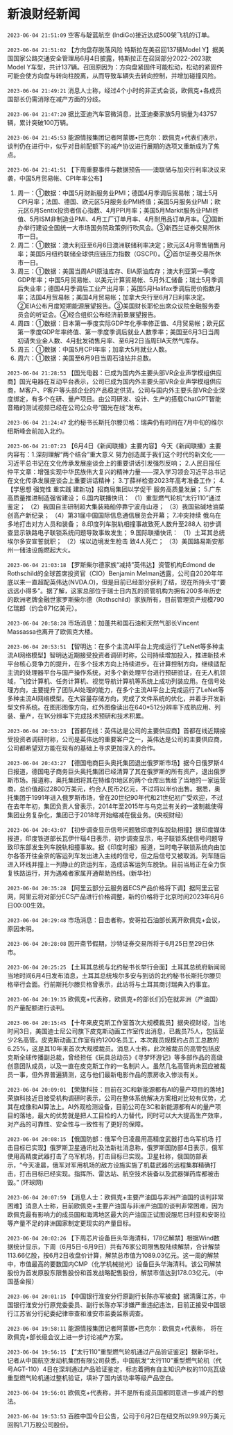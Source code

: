 # 新浪财经新闻
`2023-06-04 21:51:09`   空客与靛蓝航空 (IndiGo)接近达成500架飞机的订单。

`2023-06-04 21:51:02`   【方向盘存脱落风险 特斯拉在美召回137辆Model Y】据美国国家公路交通安全管理局6月4日披露，特斯拉正在召回部分2022-2023款Model Y车型，共计137辆。召回原因为：方向盘紧固件可能松动，松动的紧固件可能会使方向盘与转向柱脱离，从而导致车辆失去转向控制，并增加碰撞风险。

`2023-06-04 21:49:21` 消息人士称，经过4个小时的非正式会谈，欧佩克+各成员国部长仍需消除在减产方面的分歧。

`2023-06-04 21:47:20` 据比亚迪汽车官微消息，比亚迪秦家族5月销量为43757辆，累计突破100万辆。

`2023-06-04 21:45:53` 能源情报集团记者阿蒙娜•巴克尔：欧佩克+代表们表示，谈判仍在进行中，似乎对目前配额下的减产协议进行展期的选项又重新成为了焦点。

`2023-06-04 21:41:51` 【下周重要事件与数据预告——澳联储与加央行利率决议来袭，中国5月贸易帐、CPI年率公布】
1. 周一：①数据：中国5月财新服务业PMI；德国4月季调后贸易帐；瑞士5月CPI月率；法国、德国、欧元区5月服务业PMI终值；英国5月服务业PMI；欧元区6月Sentix投资者信心指数、4月PPI月率；美国5月Markit服务业PMI终值、5月ISM非制造业PMI、4月工厂订单月率、4月耐用品订单月率。②国新办举行建设全国统一大市场国务院政策例行吹风会。③新西兰证券交易所休市一日。
2. 周二：①数据：澳大利亚至6月6日澳洲联储利率决定；欧元区4月零售销售月率；美国5月纽约联储全球供应链压力指数（GSCPI）。②首尔证券交易所休市一日。
3. 周三：①数据：美国当周API原油库存、EIA原油库存；澳大利亚第一季度GDP年率；中国5月贸易帐、以美元计算贸易帐、5月外汇储备；瑞士5月季调后失业率；德国4月季调后工业产出月率；英国5月Halifax季调后房价指数月率；法国4月贸易帐；美国4月贸易帐；加拿大央行至6月7日利率决定。②EIA公布月度短期能源展望报告。③美国财长耶伦出席众议院金融服务委员会的听证会。④经合组织公布经济前景展望报告。
4. 周四：①数据：日本第一季度实际GDP年化季率修正值、4月贸易帐；欧元区第一季度GDP年率终值、第一季度季调后就业人数季率；美国至6月3日当周初请失业金人数、4月批发销售月率、至6月2日当周EIA天然气库存。
5. 周五：①数据：中国5月CPI年率；加拿大5月就业人数。
6. 周六：①数据：美国至6月9日当周石油钻井总数。

`2023-06-04 21:28:53` 【国光电器：已成为国内外主要头部VR企业声学模组供应商】国光电器在互动平台表示，公司已成为国内外主要头部VR企业声学模组供应商，M客户、P客户等头部企业的产品稳定供货。公司与国内外主要头部VR企业深度绑定，有多个在研、量产项目。由公司研发、设计、生产的搭载ChatGPT智能音箱的测试视频已经在公司公众号“国光在线”发布。

`2023-06-04 21:24:47` 北约秘书长斯托尔滕贝格：瑞典仍有时间在7月中旬的维尔纽斯峰会前加入北约。

`2023-06-04 21:07:23` 【6月4日《新闻联播》主要内容】今天《新闻联播》主要内容有：1.深刻理解“两个结合”重大意义 努力创造属于我们这个时代的新文化——习近平总书记在文化传承发展座谈会上的重要讲话引发强烈反响； 2.人民日报任仲平文章：增强实现中华民族伟大复兴的精神力量——深入学习领会习近平总书记在文化传承发展座谈会上重要讲话精神； 3.丁薛祥检查2023年高考准备工作； 4.【学思想 强党性 重实践 建新功】招商局集团以学促干 服务高质量发展； 5.广东高质量推进制造强省建设； 6.国内联播快讯： （1）重型燃气轮机“太行110”通过鉴定； （2）我国自主研制超大集装箱船停靠宁波舟山港； （3）我国盐碱地油菜创高产新纪录； （4）第31届中国国际信息通信展览会开幕； 7.冲突持续 俄乌在多地打击对方人员和装备； 8.印度列车脱轨相撞事故致死人数升至288人 初步调查显示铁路电子联锁系统问题导致事故发生； 9.国际联播快讯： （1）土耳其总统埃尔多安宣誓就职； （2）埃以边境发生枪击 致4人死亡； （3）美国路易斯安那州一储油设施燃起大火。

`2023-06-04 21:03:18` 【罗斯柴尔德家族“减持”英伟达】资管机构Edmond de Rothschild的全球首席投资官（CIO）Benjamin Melman透露，公司自2020年年底以来一直超配英伟达(NVDA.O)，但是目前已经部分获利了结，现在所持头寸“要远远小得多”。据了解，这家总部位于瑞士日内瓦的资管机构为拥有200多年历史的欧洲老牌金融世家罗斯柴尔德（Rothschild）家族所有，目前管理资产规模790亿瑞郎（约合871亿美元）。

`2023-06-04 20:58:28` 市场消息：加蓬共和国石油和天然气部长Vincent Massassa也离开了欧佩克大楼。

`2023-06-04 20:53:51`   【智明达：在多个主流AI平台上完成运行了LeNet等多种主流AI网络模型】智明达近期接受投资者调研时称，公司持续增加投入，推进新技术平台核心竞争力的提升，在多个技术方向上持续进步。在计算控制方向，继续适配主流的处理器平台与国产操作系统，对多个新处理平台进行预研验证，在无人机领域，飞控计算机、任务计算机、视觉导航计算机等系统上成功列装应用。在信号处理方向，主要提升了团队AI处理的能力，在多个主流AI平台上完成运行了LeNet等多种主流AI网络模型。在大容量存储方向，完成了文件系统的优化，并着手开发新型文件系统。在图形图像方向，红外图像读出在640*512分辨率下成熟应用、列装、量产，在1K分辨率下完成技术预研和技术积累。

`2023-06-04 20:53:23`   【首都在线：英伟达是公司的主要供应商】首都在线近期接受投资者调研时称，公司是英伟达的重要客户之一，英伟达是公司的主要供应商，公司都希望双方能在现有的基础上寻求更加深入的合作。

`2023-06-04 20:43:27` 【德国电商巨头奥托集团退出俄罗斯市场】据今日俄罗斯4日报道，德国电子商务巨头奥托集团已经清算了其在俄罗斯的所有资产，退出俄罗斯市场。报道称，奥托集团将其在特维尔地区的两个仓库出售给了当地的一家运营商，总价值超过2800万美元，约合人民币2亿元，不过将以半价出售。据悉，奥托集团于1991年进入俄罗斯市场，曾在20世纪90年代和21世纪初广受欢迎，不过在去年年初，集团负责人曾表示，2014年至2015年与乌克兰有关的一波制裁使得集团业务复杂化，集团已于2018年开始缩减在俄业务。(央视财经)

`2023-06-04 20:43:07` 【初步调查显示信号问题致印度列车脱轨相撞】据印度媒体报道，印度铁道部长瓦伊什瑙4日表示，初步调查显示，电子联锁系统信号问题导致印东部发生列车脱轨相撞事故。据《印度时报》报道，当时电子联锁系统向由加尔各答开往金奈的客运列车发出进入主线的信号，但之后信号又被取消。列车随后进入环线并撞上一列静止的货运列车，造成该客运列车脱轨。目前当局正在全力恢复铁路运行，并为遇难者家属开通帮助热线。(新华社)

`2023-06-04 20:35:28` 【阿里云部分云服务器ECS产品价格将下调】据阿里云官网，阿里云将对部分ECS产品进行价格调整，新的价格将于北京时间2023年6月6日00:00生效。

`2023-06-04 20:29:48` 市场消息：目击者称，安哥拉石油部长离开欧佩克+会议，原因未明。

`2023-06-04 20:28:08` 因开斋节假期，沙特证券交易所将于6月25日至29日休市。

`2023-06-04 20:25:25`   【土耳其总统与北约秘书长举行会面】土耳其总统府新闻局当地时间6月4日发布消息，土耳其总统埃尔多安与到访的北约秘书长斯托尔滕贝格举行会面。行前斯托尔滕贝格曾表示，此访将与土耳其商讨瑞典入约事宜。

`2023-06-04 20:19:35` 欧佩克+代表称，欧佩克+的部长们仍在就非洲（产油国）的产量配额进行谈判。

`2023-06-04 20:15:45` 【十年来皮克斯工作室首次大规模裁员】据央视财经，当地时间3日，美国迪士尼公司旗下皮克斯动画工作室传出消息，已裁员75人，包括至少2名高管。皮克斯动画工作室有约1200名员工，本次裁员规模约占员工总数的6.25%，这是其10年来首次大规模裁员。消息人士称，此次被裁员的高管包括皮克斯全球传播副总裁，曾经担任《玩具总动员》《寻梦环游记》等多部作品的高级创意团队成员，以及一直在皮克斯工作的一名制片人。虽然几名高管尚未回应被裁员一事，但外界普遍猜测，这与他们最新电影作品的票房收入惨淡有关。

`2023-06-04 20:09:01` 【荣旗科技：目前在3C和新能源都有AI的量产项目的落地】荣旗科技近日接受机构调研时表示，公司在整体系统解决方案相对比较有优势，尤其在成像和AI算法上。AI外观检测设备，目前公司在3C和新能源都有AI的量产项目的落地，最大的优势就是把人工目检的人力替代，同时可以大大提高生产效率，对产品的可靠性、安全性与一致性有了更好的保障。

`2023-06-04 20:08:15`   【俄国防部：俄军今日凌晨用高精度武器打击乌军机场 打击目标已实现】俄罗斯卫星通讯社及法新社消息称，俄罗斯国防部4日表示，俄军使用高精度武器打击了乌军机场，打击目标已实现。卫星社称，俄国防部表示，“今天凌晨，俄军对军用机场的敌方设施实施了机载武器的远程集群精确打击，打击目标已经实现。指挥所、雷达站、航空技术装备以及武器弹药库都被击毁。” (环球网)

`2023-06-04 20:07:59` 【消息人士：欧佩克+主要产油国与非洲产油国的谈判非常困难】消息人士称，目前欧佩克+主要产油国与非洲产油国的谈判非常困难，因为欧佩克最有影响力的成员国和海湾地区最大的产油国正试图说服尼日利亚和安哥拉等产量不足的非洲国家制定更现实的产量目标。

`2023-06-04 20:02:26` 【下周芯片设备巨头华海清科，178亿解禁】根据Wind数据统计显示，下周（6月5日-6月9日）共有76家公司限售股陆续解禁，合计解禁113.66亿股，按6月2日收盘价计算，解禁总市值为1089.03亿元。这一周的解禁中，市值最高的要数国内CMP（化学机械抛光）设备巨头华海清科。该公司解禁股份为首发原股东限售股份和首发战略配售股份，解禁市值达到178.03亿元。（中国基金报）

`2023-06-04 20:01:15` 【中国银行淮安分行原副行长陈亦军被查】据清廉江苏，中国银行淮安分行原党委委员、副行长陈亦军涉嫌严重违纪违法，目前正接受中国银行江苏省分行纪委纪律审查和淮安市监委监察调查。

`2023-06-04 19:58:11` 能源情报集团记者阿蒙娜•巴克尔：欧佩克+代表称， 将在欧佩克+部长级会议上进一步讨论减产方案。

`2023-06-04 19:56:15` 【“太行110”重型燃气轮机通过产品验证鉴定】据新华社，记者从中国航空发动机集团有限公司获悉，中国航发“太行110”重型燃气轮机（代号AGT-110）4日在深圳通过产品验证鉴定，标志着拥有自主知识产权的110兆瓦级重型燃气轮机通过整机验证，填补了国内该功率等级产品空白。

`2023-06-04 19:56:01` 欧佩克+代表称，并不是所有成员国都同意进一步减产的想法。

`2023-06-04 19:53:53` 百胜中国今日公告，公司于6月2日在纽交所以99.99万美元回购1.71万股公司股份。

